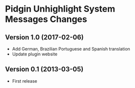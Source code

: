 # Pidgin Unhighlight System Messages Changes

## Version 1.0 (2017-02-06)
- Add German, Brazilian Portuguese and Spanish translation
- Update plugin website

## Version 0.1 (2013-03-05)
- First release
